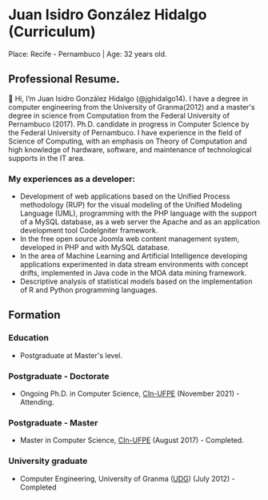 <!---
- 👋 Hi, I’m @jghidalgo14
- 👀 I’m interested in ...
- 🌱 I’m currently learning ...
- 💞️ I’m looking to collaborate on ...
- 📫 How to reach me ....
--->
<!---
jghidalgo14/jghidalgo14 is a ✨ special ✨ repository because its `README.md` (this file) appears on your GitHub profile.
You can click the Preview link to take a look at your changes.
--->
# Juan Isidro González Hidalgo (Curriculum)
Place: Recife - Pernambuco | Age: 32 years old.

## Professional Resume.
👋 Hi, I’m Juan Isidro González Hidalgo (@jghidalgo14). I have a degree in computer engineering from the University of Granma(2012)
and a master's degree in science from Computation from the Federal University of Pernambuco (2017).
Ph.D. candidate in progress in Computer Science by the Federal University of Pernambuco.
I have experience in the field of Science of Computing, with an emphasis on Theory of Computation and high knowledge of hardware,
software, and maintenance of technological supports in the IT area.

### My experiences as a developer: 
- Development of web applications based on the Unified Process methodology (RUP) for the visual modeling of the Unified Modeling Language (UML), programming with the PHP language with the support of a MySQL database, as a web server the Apache and as an application development tool CodeIgniter framework. 
- In the free open source Joomla web content management system, developed in PHP and with MySQL database. 
- In the area of Machine Learning and Artificial Intelligence developing applications experimented in data stream environments with concept drifts, implemented in Java code in the MOA data mining framework. 
- Descriptive analysis of statistical models based on the implementation of R and Python programming languages.

## Formation
### Education
- Postgraduate at Master's level.
### Postgraduate - Doctorate
- Ongoing Ph.D. in Computer Science, [CIn-UFPE](https://portal.cin.ufpe.br/)
(November 2021) - Attending.
### Postgraduate - Master
- Master in Computer Science, [CIn-UFPE](https://portal.cin.ufpe.br/)
(August 2017) - Completed.
### University graduate
- Computer Engineering, University of Granma ([UDG](https://www.facebook.com/Universidad.Granma/))
(July 2012) - Completed


